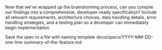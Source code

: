 Now that we’ve wrapped up the brainstorming process, can you compile our findings into a comprehensive, developer-ready specification? Include all relevant requirements, architecture choices, data handling details, error handling strategies, and a testing plan so a developer can immediately begin implementation.

Save the spec to a file with naming template docs/specs/YYYY-MM-DD-one-line-summary-of-the-feature.md.

